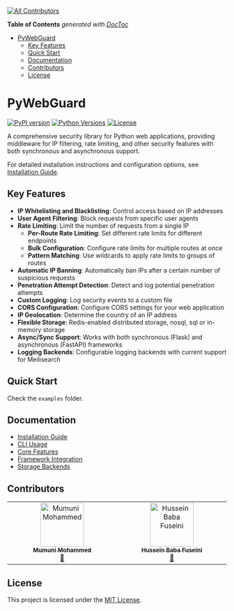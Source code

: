 <!-- START doctoc generated TOC please keep comment here to allow auto update -->
<!-- ALL-CONTRIBUTORS-BADGE:START - Do not remove or modify this section -->
[![All Contributors](https://img.shields.io/badge/all_contributors-2-orange.svg?style=flat-square)](#contributors-)
<!-- ALL-CONTRIBUTORS-BADGE:END -->
<!-- DON'T EDIT THIS SECTION, INSTEAD RE-RUN doctoc TO UPDATE -->
**Table of Contents**  *generated with [DocToc](https://github.com/ktechhub/doctoc)*

<!---toc start-->

* [PyWebGuard](#pywebguard)
  * [Key Features](#key-features)
  * [Quick Start](#quick-start)
  * [Documentation](#documentation)
  * [Contributors](#contributors)
  * [License](#license)

<!---toc end-->

<!-- END doctoc generated TOC please keep comment here to allow auto update -->
# PyWebGuard
[![PyPI version](https://badge.fury.io/py/pywebguard.svg)](https://badge.fury.io/py/pywebguard)
[![Python Versions](https://img.shields.io/pypi/pyversions/pywebguard.svg)](https://pypi.org/project/pywebguard/)
[![License](https://img.shields.io/github/license/py-daily/pywebguard.svg)](https://github.com/py-daily/pywebguard/blob/main/LICENSE)

A comprehensive security library for Python web applications, providing middleware for IP filtering, rate limiting, and other security features with both synchronous and asynchronous support.

For detailed installation instructions and configuration options, see [Installation Guide](docs/installation.md).

## Key Features

- **IP Whitelisting and Blacklisting**: Control access based on IP addresses
- **User Agent Filtering**: Block requests from specific user agents
- **Rate Limiting**: Limit the number of requests from a single IP
  - **Per-Route Rate Limiting**: Set different rate limits for different endpoints
  - **Bulk Configuration**: Configure rate limits for multiple routes at once
  - **Pattern Matching**: Use wildcards to apply rate limits to groups of routes
- **Automatic IP Banning**: Automatically ban IPs after a certain number of suspicious requests
- **Penetration Attempt Detection**: Detect and log potential penetration attempts
- **Custom Logging**: Log security events to a custom file
- **CORS Configuration**: Configure CORS settings for your web application
- **IP Geolocation**: Determine the country of an IP address
- **Flexible Storage**: Redis-enabled distributed storage, nosql, sql or in-memory storage
- **Async/Sync Support**: Works with both synchronous (Flask) and asynchronous (FastAPI) frameworks
- **Logging Backends**: Configurable logging backends with current support for Meilisearch



## Quick Start
Check the `examples` folder.


## Documentation
- [Installation Guide](docs/installation.md)
- [CLI Usage](docs/cli.md)
- [Core Features](docs/core/)
- [Framework Integration](docs/frameworks/)
- [Storage Backends](docs/storage/)

## Contributors

<!-- ALL-CONTRIBUTORS-LIST:START - Do not remove or modify this section -->
<!-- prettier-ignore-start -->
<!-- markdownlint-disable -->
<table>
  <tbody>
    <tr>
      <td align="center" valign="top" width="14.28%"><a href="https://www.ktechhub.com"><img src="https://avatars.githubusercontent.com/u/43080869?v=4?s=100" width="100px;" alt="Mumuni Mohammed"/><br /><sub><b>Mumuni Mohammed</b></sub></a><br /><a href="#projectManagement-Kalkulus1" title="Project Management">📆</a></td>
      <td align="center" valign="top" width="14.28%"><a href="https://github.com/hussein6065"><img src="https://avatars.githubusercontent.com/u/43960479?v=4?s=100" width="100px;" alt="Hussein Baba Fuseini"/><br /><sub><b>Hussein Baba Fuseini</b></sub></a><br /><a href="https://github.com/py-daily/pywebguard/commits?author=hussein6065" title="Documentation">📖</a></td>
    </tr>
  </tbody>
</table>

<!-- markdownlint-restore -->
<!-- prettier-ignore-end -->

<!-- ALL-CONTRIBUTORS-LIST:END -->


## License

This project is licensed under the [MIT License](LICENSE).

